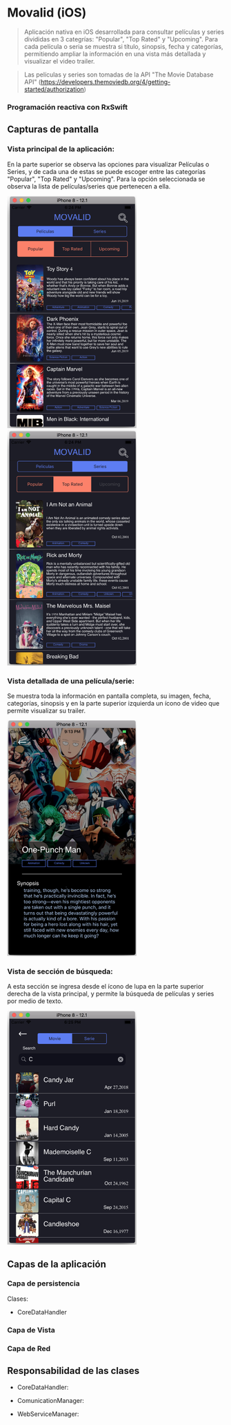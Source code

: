 # Movalid (iOS)

> Aplicación nativa en iOS desarrollada para consultar películas y series divididas en 3 categrías: "Popular", "Top Rated" y "Upcoming". Para cada película o seria se muestra si título, sinopsis, fecha y categorías, permitiendo ampliar la información en una vista más detallada y visualizar el video trailer.

> Las películas y series son tomadas de la API "The Movie Database API" (https://developers.themoviedb.org/4/getting-started/authorization)

### Programación reactiva con RxSwift

## Capturas de pantalla

### Vista principal de la aplicación:
En la parte superior se observa las opciones para visualizar Películas o Series, y de cada una de estas se puede escoger entre las categorías "Popular", "Top Rated" y "Upcoming". Para la opción seleccionada se observa la lista de películas/series que pertenecen a ella.

<img src="./Screenshot/home.png" width="300"> <img src="./Screenshot/homeSerie.png" width="300">

### Vista detallada de una película/serie:
Se muestra toda la información en pantalla completa, su imagen, fecha, categorías, sinopsis y en la parte superior izquierda un ícono de video que permite visualizar su trailer.

<img src="./Screenshot/detail.png" width="300">

### Vista de sección de búsqueda:
A esta sección se ingresa desde el ícono de lupa en la parte superior derecha de la vista principal, y permite la búsqueda de películas y series por medio de texto.

<img src="./Screenshot/search.png" width="300">


## Capas de la aplicación

### Capa de persistencia

Clases:
- CoreDataHandler

### Capa de Vista


### Capa de Red


## Responsabilidad de las clases

- CoreDataHandler: 

- ComunicationManager:

- WebServiceManager:
